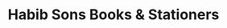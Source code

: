 ---
title: "Habib Sons Books & Stationers"
url: /islamabad/habib-sons-books-and-stationers/
shop: books
---